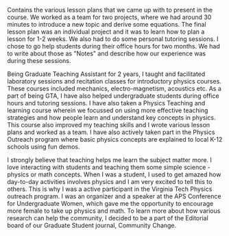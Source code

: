 Contains the various lesson plans that we came up with to present in the course. We worked as a team for two projects, where we had around 30 minutes to introduce a new topic and derive some equations.
The final lesson plan was an individual project and it was to learn how to plan a lesson for 1-2 weeks.
We also had to do some personal tutoring sessions. I chose to go help students during their office hours for two months.
We had to write about those as "Notes" and describe how our experience was during these sessions.




Being Graduate Teaching Assistant for 2 years, I taught and facilitated laboratory sessions and recitation classes for introductory physics courses. These courses included mechanics, electro-magnetism, acoustics etc. As a part of being GTA, I have also helped undergraduate students during office hours and tutoring sessions. I have also taken a Physics Teaching and learning course wherein we focussed on using more effective teaching strategies and how people learn and understand key concepts in physics. This course also improved my teaching skills and I wrote various lesson plans and worked as a team.
I have also actively taken part in the Physics Outreach program where basic physics concepts are explained to local K-12 schools using fun demos. 



I strongly believe that teaching helps me learn the subject matter more. I love interacting with students and teaching them some simple science - physics or math concepts. When I was a student, I used to get amazed how day-to-day activities involves physics and I am very excited to tell this to others. This is why I was a active participant in the Virginia Tech Physics outreach program. I was an organizer and a speaker at the APS Conference for Undergraduate Women, which gave me the opportunity to encourage more female to take up physics and math. To learn more about how various research can help the community, I decided to be a part of the Editorial board of our Graduate Student journal, Community Change.
